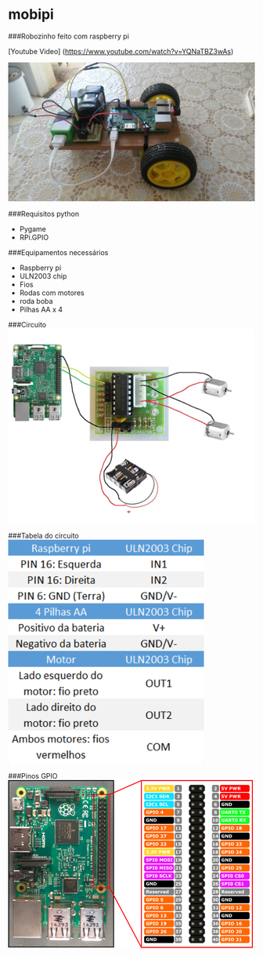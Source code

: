 # mobipi
###Robozinho feito com raspberry pi

[Youtube Video] (https://www.youtube.com/watch?v=YQNaTBZ3wAs)

<img src="/images/20161015_150822.jpg" width="600">

###Requisitos python
* Pygame
* RPi.GPIO

###Equipamentos necessários
* Raspberry pi
* ULN2003 chip
* Fios
* Rodas com motores
* roda boba
* Pilhas AA x 4

###Circuito
<img src="/images/roverpischema.jpg" width="600">

###Tabela do circuito
<img src="/images/tabela-circuito.png" width="400">

###Pinos GPIO
<img src="/images/yWGmW.png" width="500">
